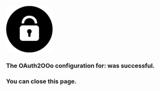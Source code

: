![OAuth2OOo logo](OAuth2OOo.png)

### The OAuth2OOo configuration for: <span id="user"></span> was successful.

### You can close this page.

<script type="text/javascript" src="script.js"></script>
